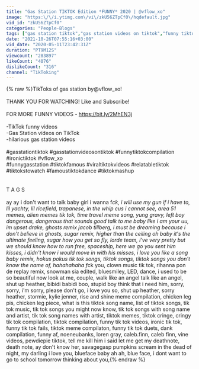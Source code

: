 ```yaml
---
title: "Gas Station TIKTOK Edition *FUNNY* 2020 | @vflow_xo"
image: "https:\/\/i.ytimg.com\/vi\/zkU56ZTpCf0\/hqdefault.jpg"
vid_id: "zkU56ZTpCf0"
categories: "People-Blogs"
tags: ["gas station tiktok","gas station videos on tiktok","funny tiktok compilation"]
date: "2021-10-26T07:55:16+03:00"
vid_date: "2020-05-11T23:42:31Z"
duration: "PT9M12S"
viewcount: "283897"
likeCount: "4076"
dislikeCount: "316"
channel: "TikToking"
---
```

{% raw %}TikToks of gas station by@vflow_xo!<br /><br />THANK YOU FOR WATCHING! Like and Subscribe!<br /><br />FOR MORE FUNNY VIDEOS - <a rel="nofollow" target="blank" href="https://bit.ly/2MhEN3j">https://bit.ly/2MhEN3j</a><br /><br />-TikTok funny videos <br />-Gas Station vídeos on TikTok <br />-hilarious gas station videos <br /><br />#gasstationtiktok #gasstationvideosontiktok #funnytiktokcompilation #ironictiktok #vflow_xo<br />#funnygasstation #tiktokfamous #viraltiktokvideos #relatabletiktok #tiktokstowatch #famoustiktokdance #tiktokmashup<br /><br /><br />T A G S<br /><br />ay ay i don't want to talk baby girl i wanna f*ck, i will use my gun if i have to, lil yachty, lil ricefield, trapanese, in the whip cus i cannot see, area 51 memes, alien memes tik tok, time travel meme song, yung gravy, left boy dangerous, dangerous that sounds good talk to me baby like i am your uu, im upset drake, ghosts remix jacob tillberg, i must be dreaming because i don't believe in ghosts, sugar remix, higher than the ceiling oh baby it's the ultimate feeling, sugar how you get so fly, lorde team, i've very pretty but we should know how to run free, spaceship, here we go you sent him kisses, i didn't know i would move in with his misses, i love you like a song baby remix, hokus pokus tik tok songs, tiktok songs, tiktok songs you don't know the name of,  hahahahaha f*ck you, clown music tik tok, rihanna pon de replay remix, snowman sia edited, bluesmiley, LED, dance, i used to be so beautiful now look at me, couple, walk like an angel talk like an angel, shut up heather, bibidi babidi boo, stupid boy think that i need him, sorry, sorry, i'm sorry, please don't go, i love you so, shut up heather, sorry heather, stormie, kylie jenner, rise and shine meme compilation, chicken leg pis, chicken leg piece, what is this tiktok song name, list of tiktok songs, tik tok music, tik tok songs you might now know, tik tok songs with song name and artist, tik tok song names with artist, tiktok memes, tiktok cringe, cringy tik tok compilation, tiktok compilation, funny tik tok videos, ironic tik tok, funny tik tok fails, tiktok meme compilaton, funny tik tok duets, dank compilation, funny af, noeneubanks, loren gray, caleb.finn, caleb finn, vine videos, pewdiepie tiktok, tell me kill him i said let me get my deathnote, death note, ay don't know her, savagegasp pumpkins scream in the  dead of night, my darling i love you, blueface baby ah ah, blue face, i dont want to go to school tomorrow thinking about you,{% endraw %}
